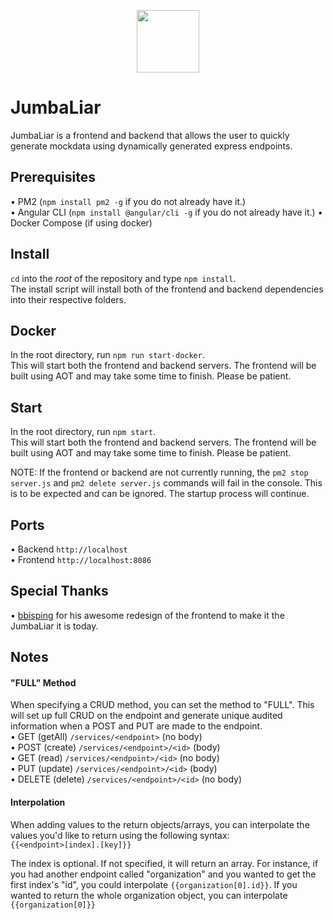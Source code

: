 <p align="center">
    <img src="https://github.com/kyjus25/jumbaliar/blob/master/mockdata-frontend/src/favicon.png?raw=true" width="100" height="100">
</p>

<h1>JumbaLiar</h1>
JumbaLiar is a frontend and backend that allows the user to quickly generate mockdata using dynamically generated express endpoints.

## Prerequisites
• PM2 (`npm install pm2 -g` if you do not already have it.)<br>
• Angular CLI (`npm install @angular/cli -g` if you do not already have it.)
• Docker Compose (if using docker)

## Install
`cd` into the _root_ of the repository and type `npm install`.<br>
The install script will install both of the frontend and backend dependencies into their respective folders.

## Docker
In the root directory, run `npm run start-docker`.<br>
This will start both the frontend and backend servers. The frontend will be built using AOT and may take some time to finish. Please be patient.<br>

## Start
In the root directory, run `npm start`.<br>
This will start both the frontend and backend servers. The frontend will be built using AOT and may take some time to finish. Please be patient.<br>

NOTE: If the frontend or backend are not currently running, the `pm2 stop server.js` and `pm2 delete server.js` commands will fail in the console. This is to be expected and can be ignored. The startup process will continue.<br>

## Ports

• Backend `http://localhost`<br>
• Frontend `http://localhost:8086`

## Special Thanks

• [bbisping](https://github.com/bbisping) for his awesome redesign of the frontend to make it the JumbaLiar it is today.

## Notes

#### "FULL" Method

When specifying a CRUD method, you can set the method to "FULL". This will set up full CRUD on the endpoint and generate unique audited information when a POST and PUT are made to the endpoint. <br>
• GET (getAll) `/services/<endpoint>` (no body) <br>
• POST (create) `/services/<endpoint>/<id>` (body) <br>
• GET (read) `/services/<endpoint>/<id>` (no body) <br>
• PUT (update) `/services/<endpoint>/<id>` (body) <br>
• DELETE (delete) `/services/<endpoint>/<id>` (no body)

#### Interpolation

When adding values to the return objects/arrays, you can interpolate the values you'd like to return using the following syntax:<br>
`{{<endpoint>[index].[key]}}`

The index is optional. If not specified, it will return an array. For instance, if you had another endpoint called "organization" and you wanted to get the first index's "id", you could interpolate `{{organization[0].id}}`. If you wanted to return the whole organization object, you can interpolate `{{organization[0]}}`
